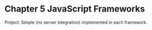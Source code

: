 Chapter 5 JavaScript Frameworks
===============================

Project: Simple (no server integration) implemented in each framework.
